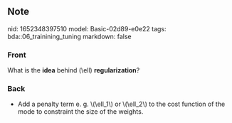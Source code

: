 ## Note
nid: 1652348397510
model: Basic-02d89-e0e22
tags: bda::06_trainining_tuning
markdown: false

### Front
What is the <b>idea</b> behind \(\ell\) <b>regularization</b>?

### Back
<ul>
  <li>Add a penalty term e. g. \(\ell_1\) or \(\ell_2\) to the cost
  function of the mode to constraint the size of the weights.
</ul>
